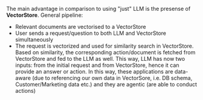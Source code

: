 The main advantage in comparison to using "just" LLM is the presense of **VectorStore**.
General pipeline: 
- Relevant documents are vectorised to a VectorStore
- User sends a request/question to both LLM and VectorStore simultaneously
- The request is vectorized and used for similarity search in VectorStore. Based on similarity, the corresponding action/document is fetched from VectorStore and fed to the LLM as well. This way, LLM has now two inputs: from the initial request and from VectorStore, hence it can provide an answer or action.
In this way, these applications are data-aware (due to referencing our own data in VectorSore, i.e. DB schema, Customer/Marketing data etc.) and they are agentic (are able to conduct actions)